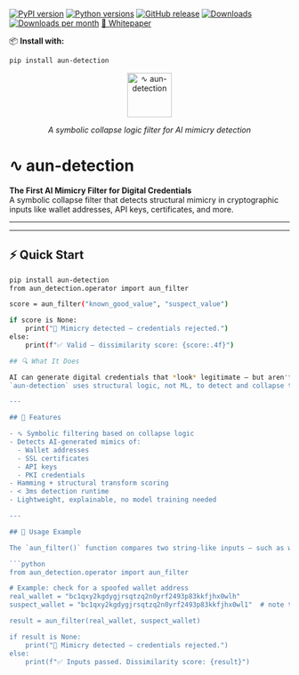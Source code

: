 [![PyPI version](https://img.shields.io/pypi/v/aun-detection.svg?color=blue)](https://pypi.org/project/aun-detection/)
[![Python versions](https://img.shields.io/pypi/pyversions/aun-detection.svg?color=brightgreen)](https://pypi.org/project/aun-detection/)
[![GitHub release](https://img.shields.io/github/v/release/halifaxjerrykatz-dotcom/aun-detection?color=blue)](https://github.com/halifaxjerrykatz-dotcom/aun-detection/releases)
[![Downloads](https://static.pepy.tech/badge/aun-detection)](https://pepy.tech/project/aun-detection)
[![Downloads per month](https://static.pepy.tech/badge/aun-detection/month)](https://pepy.tech/project/aun-detection)
[📄 Whitepaper](https://github.com/halifaxjerrykatz-dotcom/aun-detection/raw/main/docs/whitepaper.pdf)


📦 **Install with:**
```bash
pip install aun-detection
```

<p align="center">
  <img src="https://github.com/halifaxjerrykatz-dotcom/aun-detection/raw/main/docs/logo.png" alt="∿ aun-detection" width="80"/>
</p>
<p align="center"><em>A symbolic collapse logic filter for AI mimicry detection</em></p>

# ∿ aun-detection

**The First AI Mimicry Filter for Digital Credentials**  
A symbolic collapse filter that detects structural mimicry in cryptographic inputs like wallet addresses, API keys, certificates, and more.

---
---

## ⚡ Quick Start

```bash
pip install aun-detection
from aun_detection.operator import aun_filter

score = aun_filter("known_good_value", "suspect_value")

if score is None:
    print("🚨 Mimicry detected — credentials rejected.")
else:
    print(f"✅ Valid — dissimilarity score: {score:.4f}")

## 🔍 What It Does

AI can generate digital credentials that *look* legitimate — but aren't.  
`aun-detection` uses structural logic, not ML, to detect and collapse these mimics.

---

## 🚀 Features

- ∿ Symbolic filtering based on collapse logic  
- Detects AI-generated mimics of:
  - Wallet addresses  
  - SSL certificates  
  - API keys  
  - PKI credentials  
- Hamming + structural transform scoring  
- < 3ms detection runtime  
- Lightweight, explainable, no model training needed  

---

## 🧠 Usage Example

The `aun_filter()` function compares two string-like inputs — such as wallet addresses, API keys, or certificate fingerprints — and detects **mimicry**: patterns that are too structurally similar to trust.

```python
from aun_detection.operator import aun_filter

# Example: check for a spoofed wallet address
real_wallet = "bc1qxy2kgdygjrsqtzq2n0yrf2493p83kkfjhx0wlh"
suspect_wallet = "bc1qxy2kgdygjrsqtzq2n0yrf2493p83kkfjhx0wl1"  # note the final '1' vs 'h'

result = aun_filter(real_wallet, suspect_wallet)

if result is None:
    print("🚨 Mimicry detected — credentials rejected.")
else:
    print(f"✅ Inputs passed. Dissimilarity score: {result}")




